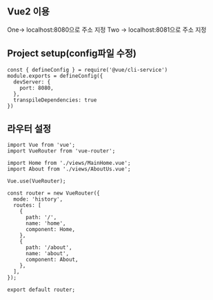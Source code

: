 Vue2 이용
---
One-> localhost:8080으로 주소 지정
Two -> localhost:8081으로 주소 지정

## Project setup(config파일 수정)
```
const { defineConfig } = require('@vue/cli-service')
module.exports = defineConfig({
  devServer: {
    port: 8080,
  },
  transpileDependencies: true
})

```

## 라우터 설정
```
import Vue from 'vue';
import VueRouter from 'vue-router';

import Home from './views/MainHome.vue';
import About from './views/AboutUs.vue';

Vue.use(VueRouter);

const router = new VueRouter({
  mode: 'history',
  routes: [
    {
      path: '/',
      name: 'home',
      component: Home,
    },
    {
      path: '/about',
      name: 'about',
      component: About,
    },
  ],
});

export default router;

```
